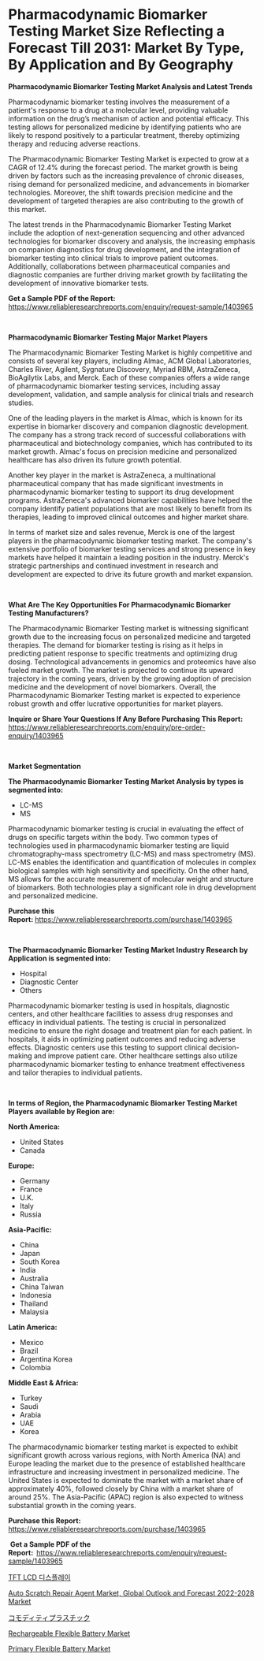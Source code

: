 <p><h1>Pharmacodynamic Biomarker Testing Market Size Reflecting a Forecast Till 2031: Market By Type, By Application and By Geography</h1></p><p><strong>Pharmacodynamic Biomarker Testing Market Analysis and Latest Trends</strong></p>
<p><p>Pharmacodynamic biomarker testing involves the measurement of a patient's response to a drug at a molecular level, providing valuable information on the drug’s mechanism of action and potential efficacy. This testing allows for personalized medicine by identifying patients who are likely to respond positively to a particular treatment, thereby optimizing therapy and reducing adverse reactions.</p><p>The Pharmacodynamic Biomarker Testing Market is expected to grow at a CAGR of 12.4% during the forecast period. The market growth is being driven by factors such as the increasing prevalence of chronic diseases, rising demand for personalized medicine, and advancements in biomarker technologies. Moreover, the shift towards precision medicine and the development of targeted therapies are also contributing to the growth of this market.</p><p>The latest trends in the Pharmacodynamic Biomarker Testing Market include the adoption of next-generation sequencing and other advanced technologies for biomarker discovery and analysis, the increasing emphasis on companion diagnostics for drug development, and the integration of biomarker testing into clinical trials to improve patient outcomes. Additionally, collaborations between pharmaceutical companies and diagnostic companies are further driving market growth by facilitating the development of innovative biomarker tests.</p></p>
<p><strong>Get a Sample PDF of the Report:&nbsp;</strong> <a href="https://www.reliableresearchreports.com/enquiry/request-sample/1403965">https://www.reliableresearchreports.com/enquiry/request-sample/1403965</a></p>
<p>&nbsp;</p>
<p><strong>Pharmacodynamic Biomarker Testing Major Market Players</strong></p>
<p><p>The Pharmacodynamic Biomarker Testing Market is highly competitive and consists of several key players, including Almac, ACM Global Laboratories, Charles River, Agilent, Sygnature Discovery, Myriad RBM, AstraZeneca, BioAgilytix Labs, and Merck. Each of these companies offers a wide range of pharmacodynamic biomarker testing services, including assay development, validation, and sample analysis for clinical trials and research studies.</p><p>One of the leading players in the market is Almac, which is known for its expertise in biomarker discovery and companion diagnostic development. The company has a strong track record of successful collaborations with pharmaceutical and biotechnology companies, which has contributed to its market growth. Almac's focus on precision medicine and personalized healthcare has also driven its future growth potential.</p><p>Another key player in the market is AstraZeneca, a multinational pharmaceutical company that has made significant investments in pharmacodynamic biomarker testing to support its drug development programs. AstraZeneca's advanced biomarker capabilities have helped the company identify patient populations that are most likely to benefit from its therapies, leading to improved clinical outcomes and higher market share.</p><p>In terms of market size and sales revenue, Merck is one of the largest players in the pharmacodynamic biomarker testing market. The company's extensive portfolio of biomarker testing services and strong presence in key markets have helped it maintain a leading position in the industry. Merck's strategic partnerships and continued investment in research and development are expected to drive its future growth and market expansion.</p></p>
<p>&nbsp;</p>
<p><strong>What Are The Key Opportunities For Pharmacodynamic Biomarker Testing Manufacturers?</strong></p>
<p><p>The Pharmacodynamic Biomarker Testing market is witnessing significant growth due to the increasing focus on personalized medicine and targeted therapies. The demand for biomarker testing is rising as it helps in predicting patient response to specific treatments and optimizing drug dosing. Technological advancements in genomics and proteomics have also fueled market growth. The market is projected to continue its upward trajectory in the coming years, driven by the growing adoption of precision medicine and the development of novel biomarkers. Overall, the Pharmacodynamic Biomarker Testing market is expected to experience robust growth and offer lucrative opportunities for market players.</p></p>
<p><strong>Inquire or Share Your Questions If Any Before Purchasing This Report:</strong> <a href="https://www.reliableresearchreports.com/enquiry/pre-order-enquiry/1403965">https://www.reliableresearchreports.com/enquiry/pre-order-enquiry/1403965</a></p>
<p>&nbsp;</p>
<p><strong>Market Segmentation</strong></p>
<p><strong>The Pharmacodynamic Biomarker Testing Market Analysis by types is segmented into:</strong></p>
<p><ul><li>LC-MS</li><li>MS</li></ul></p>
<p><p>Pharmacodynamic biomarker testing is crucial in evaluating the effect of drugs on specific targets within the body. Two common types of technologies used in pharmacodynamic biomarker testing are liquid chromatography-mass spectrometry (LC-MS) and mass spectrometry (MS). LC-MS enables the identification and quantification of molecules in complex biological samples with high sensitivity and specificity. On the other hand, MS allows for the accurate measurement of molecular weight and structure of biomarkers. Both technologies play a significant role in drug development and personalized medicine.</p></p>
<p><strong>Purchase this Report:&nbsp;</strong><a href="https://www.reliableresearchreports.com/purchase/1403965">https://www.reliableresearchreports.com/purchase/1403965</a></p>
<p>&nbsp;</p>
<p><strong>The Pharmacodynamic Biomarker Testing Market Industry Research by Application is segmented into:</strong></p>
<p><ul><li>Hospital</li><li>Diagnostic Center</li><li>Others</li></ul></p>
<p><p>Pharmacodynamic biomarker testing is used in hospitals, diagnostic centers, and other healthcare facilities to assess drug responses and efficacy in individual patients. The testing is crucial in personalized medicine to ensure the right dosage and treatment plan for each patient. In hospitals, it aids in optimizing patient outcomes and reducing adverse effects. Diagnostic centers use this testing to support clinical decision-making and improve patient care. Other healthcare settings also utilize pharmacodynamic biomarker testing to enhance treatment effectiveness and tailor therapies to individual patients.</p></p>
<p>&nbsp;</p>
<p><strong>In terms of Region, the Pharmacodynamic Biomarker Testing Market Players available by Region are:</strong></p>
<p>
    <p> <strong> North America: </strong>
        <ul>
            <li>United States</li>
            <li>Canada</li>
        </ul>
        </p> 
    <p> <strong> Europe: </strong>
        <ul>
            <li>Germany</li>
            <li>France</li>
            <li>U.K.</li>
            <li>Italy</li>
            <li>Russia</li>
        </ul>
        </p> 
    <p> <strong> Asia-Pacific: </strong>
        <ul>
            <li>China</li>
            <li>Japan</li>
            <li>South Korea</li>
            <li>India</li>
            <li>Australia</li>
            <li>China Taiwan</li>
            <li>Indonesia</li>
            <li>Thailand</li>
            <li>Malaysia</li>
        </ul>
        </p> 
    <p> <strong> Latin America: </strong>
        <ul>
            <li>Mexico</li>
            <li>Brazil</li>
            <li>Argentina Korea</li>
            <li>Colombia</li>
        </ul>
        </p> 
    <p> <strong> Middle East & Africa: </strong>
        <ul>
            <li>Turkey</li>
            <li>Saudi</li>
            <li>Arabia</li>
            <li>UAE</li>
            <li>Korea</li>
        </ul>
    </p>
    </p>
<p><p>The pharmacodynamic biomarker testing market is expected to exhibit significant growth across various regions, with North America (NA) and Europe leading the market due to the presence of established healthcare infrastructure and increasing investment in personalized medicine. The United States is expected to dominate the market with a market share of approximately 40%, followed closely by China with a market share of around 25%. The Asia-Pacific (APAC) region is also expected to witness substantial growth in the coming years.</p></p>
<p><strong>Purchase this Report: </strong><a href="https://www.reliableresearchreports.com/purchase/1403965">https://www.reliableresearchreports.com/purchase/1403965</a></p>
<p>&nbsp;<strong>Get a Sample PDF of the Report:&nbsp;&nbsp;</strong><a href="https://www.reliableresearchreports.com/enquiry/request-sample/1403965">https://www.reliableresearchreports.com/enquiry/request-sample/1403965</a></p>
<p><strong></strong></p>
<p><p><a href="https://medium.com/@biheemgalvinlouises6hokrh3h/tft-lcd-%EB%94%94%EC%8A%A4%ED%94%8C%EB%A0%88%EC%9D%B4-%EC%8B%9C%EC%9E%A5%EC%9D%80-%EC%8B%9C%EC%9E%A5-%EC%A0%90%EC%9C%A0%EC%9C%A8-%EA%B7%9C%EB%AA%A8-%EB%B0%8F-2031%EB%85%84%EA%B9%8C%EC%A7%80-%EC%98%88%EC%B8%A1%EB%90%9C-%EC%98%88%EC%B8%A1%EC%97%90-%EC%B4%88%EC%A0%90%EC%9D%84-%EB%A7%9E%EC%B6%94%EA%B3%A0-%EC%9E%88%EC%8A%B5%EB%8B%88%EB%8B%A4-408b8b37b2e0">TFT LCD 디스플레이</a></p><p><a href="https://meowing-canidae-761.notion.site/Auto-Scratch-Repair-Agent-Market-Global-Outlook-and-Forecast-2022-2028-Market-Provides-Detailed-Seg-0660cfade3de4fb280a84fde2e151c7c">Auto Scratch Repair Agent Market, Global Outlook and Forecast 2022-2028 Market</a></p><p><a href="https://medium.com/@cynthiasecret7/%E5%95%86%E5%93%81%E3%83%97%E3%83%A9%E3%82%B9%E3%83%81%E3%83%83%E3%82%AF%E5%B8%82%E5%A0%B4-%E7%AB%B6%E4%BA%89%E5%88%86%E6%9E%90-%E5%B8%82%E5%A0%B4%E5%8B%95%E5%90%91-2031%E5%B9%B4%E3%81%BE%E3%81%A7%E3%81%AE%E4%BA%88%E6%B8%AC-130a1feb1a33">コモディティプラスチック</a></p><p><a href="https://issuu.com/reportprime-2/docs/rechargeable-flexible-battery-market-size-2030.ppt">Rechargeable Flexible Battery Market</a></p><p><a href="https://issuu.com/reportprime-2/docs/primary-flexible-battery-market-size-2030.pptx">Primary Flexible Battery Market</a></p></p>